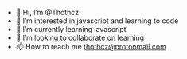 - 👋 Hi, I’m @Thothcz
- 👀 I’m interested in javascript and learning to code
- 🌱 I’m currently learning javascript
- 💞️ I’m looking to collaborate on learning
- 📫 How to reach me thothcz@protonmail.com

<!---
Thothcz/Thothcz is a ✨ special ✨ repository because its `README.md` (this file) appears on your GitHub profile.
You can click the Preview link to take a look at your changes.
--->
